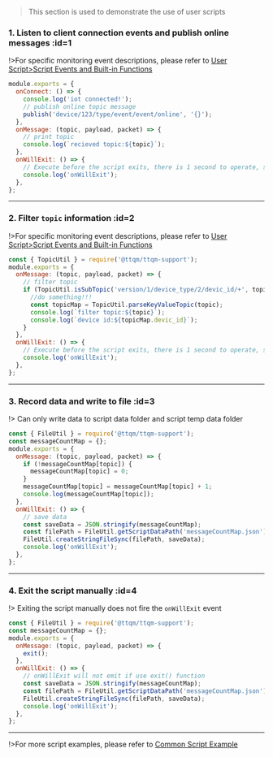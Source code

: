 > This section is used to demonstrate the use of user scripts

### 1. Listen to client connection events and publish online messages :id=1

!>For specific monitoring event descriptions, please refer to [User Script>Script Events and Built-in Functions](en/user-script/event-function)

```javascript
module.exports = {
  onConnect: () => {
    console.log('iot connected!');
    // publish online topic message
    publish('device/123/type/event/event/online', '{}');
  },
  onMessage: (topic, payload, packet) => {
    // print topic
    console.log(`recieved topic:${topic}`);
  },
  onWillExit: () => {
    // Execute before the script exits, there is 1 second to operate, such as saving data
    console.log('onWillExit');
  },
};
```

---

### 2. Filter `topic` information :id=2

!>For specific monitoring event descriptions, please refer to [User Script>Script Events and Built-in Functions](en/user-script/event-function)

```javascript
const { TopicUtil } = require('@ttqm/ttqm-support');
module.exports = {
  onMessage: (topic, payload, packet) => {
    // filter topic
    if (TopicUtil.isSubTopic('version/1/device_type/2/devic_id/+', topic)) {
      //do something!!!
      const topicMap = TopicUtil.parseKeyValueTopic(topic);
      console.log(`filter topic:${topic}`);
      console.log(`device id:${topicMap.devic_id}`);
    }
  },
  onWillExit: () => {
    // Execute before the script exits, there is 1 second to operate, such as saving data
    console.log('onWillExit');
  },
};
```

---

### 3. Record data and write to file :id=3

!> Can only write data to script data folder and script temp data folder

```javascript
const { FileUtil } = require('@ttqm/ttqm-support');
const messageCountMap = {};
module.exports = {
  onMessage: (topic, payload, packet) => {
    if (!messageCountMap[topic]) {
      messageCountMap[topic] = 0;
    }
    messageCountMap[topic] = messageCountMap[topic] + 1;
    console.log(messageCountMap[topic]);
  },
  onWillExit: () => {
    // save data
    const saveData = JSON.stringify(messageCountMap);
    const filePath = FileUtil.getScriptDataPath('messageCountMap.json');
    FileUtil.createStringFileSync(filePath, saveData);
    console.log('onWillExit');
  },
};
```

---

### 4. Exit the script manually :id=4

!> Exiting the script manually does not fire the `onWillExit` event

```javascript
const { FileUtil } = require('@ttqm/ttqm-support');
const messageCountMap = {};
module.exports = {
  onMessage: (topic, payload, packet) => {
    exit();
  },
  onWillExit: () => {
    // onWillExit will not emit if use exit() function
    const saveData = JSON.stringify(messageCountMap);
    const filePath = FileUtil.getScriptDataPath('messageCountMap.json');
    FileUtil.createStringFileSync(filePath, saveData);
    console.log('onWillExit');
  },
};
```

---

!>For more script examples, please refer to [Common Script Example](en/other/common-script-demo.md)

